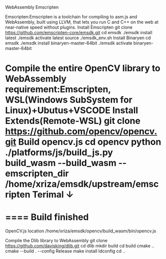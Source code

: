 WebAssembly
Emscripten

Emscripten:Emscripten is a toolchain for compiling to asm.js and WebAssembly, built using LLVM, that lets you run C and C++ on the web at near-native speed without plugins.
 Install Emscripten
  git clone https://github.com/emscripten-core/emsdk.git
  cd emsdk
  ./emsdk install latest
  ./emsdk activate latest
  source ./emsdk_env.sh
 Install Binaryen
  cd emsdk
  ./emsdk install binaryen-master-64bit
  ./emsdk activate binaryen-master-64bit

Compile the entire OpenCV library to WebAssembly
 requirement:Emscripten, WSL(Windows SubSystem for Linux)+Ubutus+VSCODE Install Extends(Remote-WSL)
 git clone https://github.com/opencv/opencv.git
  Build opencv.js
 cd opencv
 python ./platforms/js/build_js.py build_wasm --build_wasm --emscripten_dir /home/xriza/emsdk/upstream/emscripten
 Terimal ↓
 ====
 ==== Build finished
 ====
 OpenCV.js location /home/xriza/emsdk/opencv/build_wasm/bin/opencv.js

Compile the Dlib library to WebAssembly
 git clone https://github.com/davisking/dlib.git
 cd dlib
 mkdir build
 cd build
 cmake ..
 cmake --build . --config Release
 make install
 ldconfig
 cd ..
